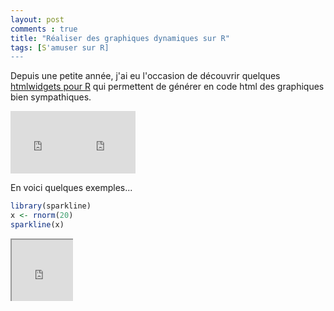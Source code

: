 ```yaml
---
layout: post
comments : true
title: "Réaliser des graphiques dynamiques sur R"
tags: [S'amuser sur R]
---
```


Depuis une petite année, j'ai eu l'occasion de découvrir quelques [htmlwidgets pour R](http://gallery.htmlwidgets.org/) qui permettent de générer en code html des graphiques bien sympathiques. 

<iframe width="100" height="100" src="https://antuki.github.io/figure/graph_html_test.html" frameborder="0" scrolling="no" marginheight="0" marginwidth="0"></iframe><iframe width="100" height="100" src="https://antuki.github.io/figure/graph_html_test.html" frameborder="0" scrolling="no" marginheight="0" marginwidth="0"></iframe>

En voici quelques exemples...

<!--break-->


```r
library(sparkline)
x <- rnorm(20)
sparkline(x)

```

<div style="width:100px;height:100px;overflow:hidden;"><iframe style="width:100px;height:100px;left:-20px;top:-20px;" src="https://antuki.github.io/figure/graph_html_test.html"></iframe></div>
